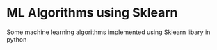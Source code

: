 # ML Algorithms using Sklearn
 Some machine learning algorithms implemented using Sklearn libary in python
